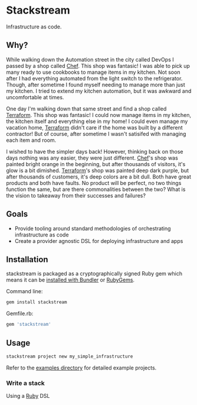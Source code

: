 # Stackstream

Infrastructure as code. 

## Why?

While walking down the Automation street in the city called DevOps I passed
by a shop called [Chef]. This shop was fantasic! I was able to pick up many
ready to use cookbooks to manage items in my kitchen. Not soon after I had
everything automated from the light switch to the refrigerator. Though, after
sometime I found myself needing to manage more than just my kitchen. I tried
to extend my kitchen automation, but it was awkward and uncomfortable at times.

One day I'm walking down that same street and find a shop called [Terraform].
This shop was fantasic! I could now manage items in my kitchen, the kitchen
itself and everything else in my home! I could even manage my vacation home,
[Terraform] didn't care if the home was built by a different contractor!
But of course, after sometime I wasn't satisifed with managing each item
and room.

I wished to have the simpler days back! However, thinking back on those days
nothing was any easier, they were just different. [Chef]'s shop was painted
bright orange in the beginning, but after thousands of visitors, it's glow is
a bit dimished. [Terraform]'s shop was painted deep dark purple, but after
thousands of customers, it's deep colors are a bit dull. Both have
great products and both have faults. No product will be perfect, no
two things function the same, but are there commonalities between the two?
What is the vision to takeaway from their successes and failures?

[Chef]: chef.io
[Terraform]: terraform.io

## Goals

* Provide tooling around standard methodologies of orchestrating infrastructure as code
* Create a provider agnostic DSL for deploying infrastructure and apps

## Installation

stackstream is packaged as a cryptographically signed Ruby gem which means
it can be [installed with Bundler] or [RubyGems].

Command line:

```sh
gem install stackstream
```

Gemfile.rb:

```rb
gem 'stackstream'
```

[installed with Bundler]: https://bundler.io/index.html#getting-started
[RubyGems]: http://guides.rubygems.org/rubygems-basics/#installing-gems

## Usage

```sh
stackstream project new my_simple_infrastructure
```

Refer to the [examples directory] for detailed example projects.

[examples directory]: examples/

### Write a stack

Using a [Ruby] DSL                                                                                                             

[Ruby]: ruby-lang.org
